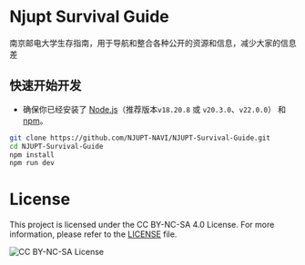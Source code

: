 # Njupt Survival Guide
南京邮电大学生存指南，用于导航和整合各种公开的资源和信息，减少大家的信息差


## 快速开始开发
- 确保你已经安装了 [Node.js](https://nodejs.org/)（推荐版本`v18.20.8` 或 `v20.3.0`、`v22.0.0`） 和 [npm](https://www.npmjs.com/)。
```bash
git clone https://github.com/NJUPT-NAVI/NJUPT-Survival-Guide.git
cd NJUPT-Survival-Guide
npm install
npm run dev
```

# License
This project is licensed under the CC BY-NC-SA 4.0 License.
For more information, please refer to the [LICENSE](./LICENSE) file.


![CC BY-NC-SA License](https://licensebuttons.net/l/by-nc-sa/4.0/88x31.png)